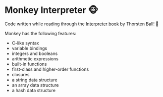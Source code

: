 # Monkey Interpreter 🐵

Code written while reading through the [Interpreter book](https://interpreterbook.com/) by Thorsten Ball! 📖

Monkey has the following features:

- C-like syntax
- variable bindings
- integers and booleans
- arithmetic expressions
- built-in functions
- first-class and higher-order functions
- closures
- a string data structure
- an array data structure
- a hash data structure